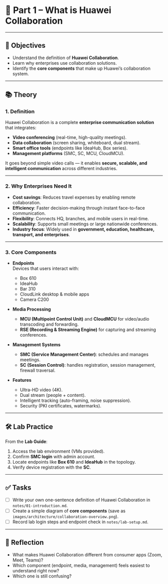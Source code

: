 # 📖 Part 1 – What is Huawei Collaboration

---

## 🎯 Objectives
- Understand the definition of **Huawei Collaboration**.  
- Learn why enterprises use collaboration solutions.  
- Identify the **core components** that make up Huawei’s collaboration system.  

---

## 📚 Theory

### 1. Definition
Huawei Collaboration is a complete **enterprise communication solution** that integrates:  
- **Video conferencing** (real-time, high-quality meetings).  
- **Data collaboration** (screen sharing, whiteboard, dual stream).  
- **Smart office tools** (endpoints like IdeaHub, Box series).  
- **Management platforms** (SMC, SC, MCU, CloudMCU).  

It goes beyond simple video calls — it enables **secure, scalable, and intelligent communication** across different industries.

---

### 2. Why Enterprises Need It
- **Cost savings**: Reduces travel expenses by enabling remote collaboration.  
- **Efficiency**: Faster decision-making through instant face-to-face communication. 
- **Flexibility**: Connects HQ, branches, and mobile users in real-time.
- **Scalability**: Supports small meetings or large nationwide conferences.
- **Industry focus**: Widely used in **government, education, healthcare, transport, and enterprises**.  

---

### 3. Core Components
- **Endpoints**  
  Devices that users interact with:  
  - Box 610  
  - IdeaHub  
  - Bar 310  
  - CloudLink desktop & mobile apps  
  - Camera C200  

- **Media Processing**  
  - **MCU (Multipoint Control Unit)** and **CloudMCU** for video/audio transcoding and forwarding.  
  - **RSE (Recording & Streaming Engine)** for capturing and streaming conferences.  

- **Management Systems**  
  - **SMC (Service Management Center)**: schedules and manages meetings.  
  - **SC (Session Control)**: handles registration, session management, firewall traversal.  

- **Features**  
  - Ultra-HD video (4K).  
  - Dual stream (people + content).  
  - Intelligent tracking (auto-framing, noise suppression).  
  - Security (PKI certificates, watermarks).  

---

## 🛠️ Lab Practice
From the **Lab Guide**:  
1. Access the lab environment (VMs provided).  
2. Confirm **SMC login** with admin account.  
3. Locate endpoints like **Box 610** and **IdeaHub** in the topology.  
4. Verify device registration with the **SC**.  

---

## ✅ Tasks
- [ ] Write your own one-sentence definition of Huawei Collaboration in `notes/01-introduction.md`.  
- [ ] Create a simple diagram of **core components** (save as `images/architecture/collaboration-overview.png`).  
- [ ] Record lab login steps and endpoint check in `notes/lab-setup.md`.  

---

## 📝 Reflection
- What makes Huawei Collaboration different from consumer apps (Zoom, Meet, Teams)?  
- Which component (endpoint, media, management) feels easiest to understand right now?  
- Which one is still confusing?  
